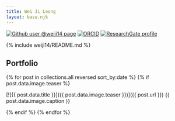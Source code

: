 ```yaml
---
title: Wei Ji Leong
layout: base.njk
---
```


[![Github user @weiji14 page](https://img.shields.io/badge/Github-@weiji14-%23181717.svg?logo=github)](https://github.com/weiji14)
[![ORCID](https://img.shields.io/badge/ORCID-0000--0003--2354--1988-%23A6CE39?logo=orcid)](https://orcid.org/0000-0003-2354-1988)
[![ResearchGate profile](https://img.shields.io/badge/ResearchGate-Wei_Ji_Leong-%2300d0af?logo=researchgate)](https://www.researchgate.net/profile/Wei_Ji_Leong)

{% include weiji14/README.md %}

## Portfolio

<section>
{% for post in collections.all reversed sort_by:date %}
{% if post.data.image.teaser %}
<article>

  [![{{ post.data.title }}]({{ post.data.image.teaser }})]({{ post.url }})
  {{ post.data.image.caption }}

</article>
{% endif %}
{% endfor %}
</section>

